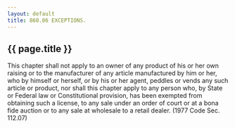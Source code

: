 ```yaml
---
layout: default 
title: 860.06 EXCEPTIONS.
---
```


{{ page.title }}
----------------

This chapter shall not apply to an owner of any product of his or her
own raising or to the manufacturer of any article manufactured by him or
her, who by himself or herself, or by his or her agent, peddles or vends
any such article or product, nor shall this chapter apply to any person
who, by State or Federal law or Constitutional provision, has been
exempted from obtaining such a license, to any sale under an order of
court or at a bona fide auction or to any sale at wholesale to a retail
dealer. (1977 Code Sec. 112.07)
